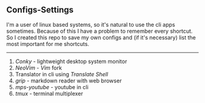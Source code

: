 ## Configs-Settings
I'm a user of linux based systems, so it's natural to use the cli apps sometimes. Because of this I have a problem to remember every shortcut. So I created this repo to save my own configs and (if it's necessary) list the most important for me shortcuts.
_____________


1. *Conky* - lightweight desktop system monitor
2. *NeoVim* - *Vim* fork
3. Translator in cli using *Translate Shell*
4. *grip* - markdown reader with web browser
5. *mps-youtube* - youtube in cli
6. *tmux* - terminal multiplexer
